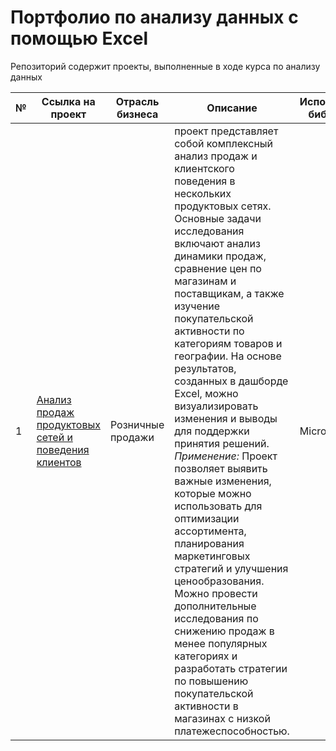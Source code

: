 # Портфолио по анализу данных с помощью Excel
Репозиторий содержит проекты, выполненные в ходе курса по анализу данных

№ | Ссылка на проект | Отрасль бизнеса | Описание | Используемые библиотеки | Презентация проекта
---|---|---|---|---|---
1 | [Анализ продаж продуктовых сетей и поведения клиентов](https://github.com/Elena-Kos/Portfolio_Excel/blob/2ead0c00d39f19eb313e53865c79ce4e535c2de9/%D0%94%D0%B0%D1%88%D0%B1%D0%BE%D1%80%D0%B4%20%D0%B2%20Excel.xlsx)| Розничные продажи| проект представляет собой комплексный анализ продаж и клиентского поведения в нескольких продуктовых сетях. Основные задачи исследования включают анализ динамики продаж, сравнение цен по магазинам и поставщикам, а также изучение покупательской активности по категориям товаров и географии. На основе результатов, созданных в дашборде Excel, можно визуализировать изменения и выводы для поддержки принятия решений.  *Применение:* Проект позволяет выявить важные изменения, которые можно использовать для оптимизации ассортимента, планирования маркетинговых стратегий и улучшения ценообразования. Можно провести дополнительные исследования по снижению продаж в менее популярных категориях и разработать стратегии по повышению покупательской активности в магазинах с низкой платежеспособностью.|Microsoft Excel| [Презентация: "Дашборд в Excel розничные продажи"]([https://drive.google.com/file/d/1xtlKHpCwJ0PzKrIsLVy9eGojpQREyd-f/view?usp=sharing](https://drive.google.com/file/d/1xtlKHpCwJ0PzKrIsLVy9eGojpQREyd-f/view?usp=sharing))|
